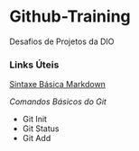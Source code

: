 # Github-Training
Desafios de Projetos da DIO

### Links Úteis
[Sintaxe Básica Markdown](https://www.markdownguide.org/)

_Comandos Básicos do Git_

* Git Init
* Git Status
* Git Add


